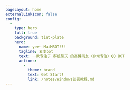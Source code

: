 ```yaml
---
pageLayout: home
externalLinkIcon: false
config:
  -
    type: hero
    full: true
    background: tint-plate
    hero:
      name: yee~ MaiMBOT!!!
      tagline: 麦麦bot
      text: 一款专注于 群组聊天 的赛博网友（非常专注）QQ BOT
      actions:
        -
          theme: brand
          text: Get Start!
          link: /notes/Windows部署教程.md
---
```

